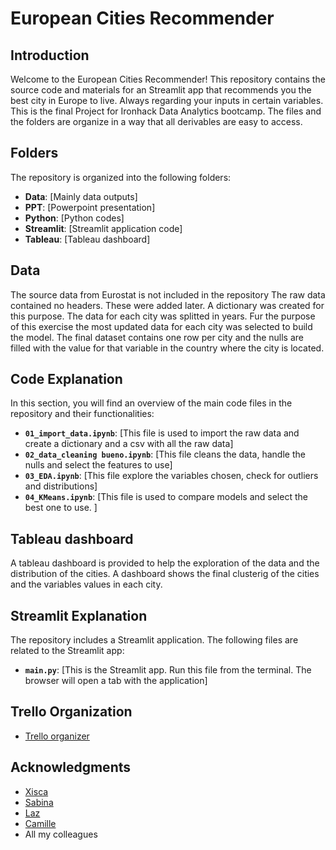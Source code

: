 # European Cities Recommender

## Introduction

Welcome to the European Cities Recommender! This repository contains the source code and materials for an Streamlit app that recommends you the best city in Europe to live. Always regarding your inputs in certain variables. This is the final Project for Ironhack Data Analytics bootcamp. The files and the folders are organize in a way that all derivables are easy to access.

## Folders

The repository is organized into the following folders:

- **Data**: [Mainly data outputs]
- **PPT**: [Powerpoint presentation]
- **Python**: [Python codes]
- **Streamlit**: [Streamlit application code]
- **Tableau**: [Tableau dashboard]

## Data

The source data from Eurostat is not included in the repository
The raw data contained no headers. These were added later. A dictionary was created for this purpose. 
The data for each city was splitted in years. Fur the purpose of this exercise the most updated data for each city was selected to build the model. 
The final dataset contains one row per city and the nulls are filled with the value for that variable in the country where the city is located. 

## Code Explanation

In this section, you will find an overview of the main code files in the repository and their functionalities:

- **`01_import_data.ipynb`**: [This file is used to import the raw data and create a dictionary and a csv with all the raw data]
- **`02_data_cleaning bueno.ipynb`**: [This file cleans the data, handle the nulls and select the features to use]
- **`03_EDA.ipynb`**: [This file explore the variables chosen, check for outliers and distributions]
- **`04_KMeans.ipynb`**: [This file is used to compare models and select the best one to use. ]

## Tableau dashboard

A tableau dashboard is provided to help the exploration of the data and the distribution of the cities. 
A dashboard shows the final clusterig of the cities and the variables values in each city. 

## Streamlit Explanation

The repository includes a Streamlit application. The following files are related to the Streamlit app:

- **`main.py`**: [This is the Streamlit app. Run this file from the terminal. The browser will open a tab with the application]

## Trello Organization

- [Trello organizer](https://trello.com/b/oVlUVj2n/european-cities-recommender)

## Acknowledgments

* [Xisca](https://www.linkedin.com/in/xisca-sorell-llull-39128949/)
* [Sabina](https://www.linkedin.com/in/sabina-firtala/)
* [Laz](https://www.linkedin.com/in/lazarus-kon-27549880/)
* [Camille](https://www.linkedin.com/in/camillecoeurjoly/)
* All my colleagues



